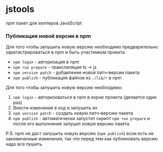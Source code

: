 # jstools
npm пакет для хелперов JavaScript

### Публикация новой версии в npm
Для того чтобы запушить новую версию необходимо предварительно зарегистрироваться в npm и быть участником проекта

- `npm login` - авторизация в npm
- `npm run prepare` - транспиляция ts -> js 
- `npm version patch` - добавление новой патч-версии пакета 
- `npm publish` - публикация файлов из `./lib/*` в npm

Для того чтобы запушить новую версию необходимо:
1. `npm login` - авторизоваться в npm в корне проекта (делается один раз)
2. Внести изменения в код и запушить их
3. `npm version patch` - создать новую патч-версию пакета
4. `npm publish` - автоматически запустит скрипт `npm run prepare` и после его выполнения запушит новую версию пакета

P.S. npm не даст запушить новую версию (`npm publish`) если есть не закомиченные изменения, так что перед тем как публиковать версию надо все пушить.
